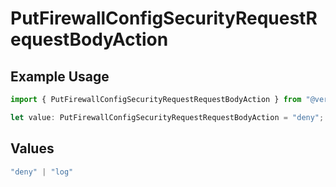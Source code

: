 # PutFirewallConfigSecurityRequestRequestBodyAction

## Example Usage

```typescript
import { PutFirewallConfigSecurityRequestRequestBodyAction } from "@vercel/sdk/models/operations/putfirewallconfig.js";

let value: PutFirewallConfigSecurityRequestRequestBodyAction = "deny";
```

## Values

```typescript
"deny" | "log"
```